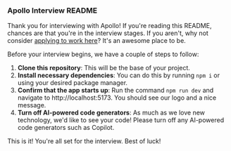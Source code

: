 ### Apollo Interview README

Thank you for interviewing with Apollo! If you're reading this README, chances are that you're in the interview stages. If you aren't, why not consider [applying to work here](https://www.apollo.io/company/careers#open-roles)? It's an awesome place to be.

Before your interview begins, we have a couple of steps to follow:

1. **Clone this repository**: This will be the base of your project.
2. **Install necessary dependencies**: You can do this by running `npm i` or using your desired package manager.
3. **Confirm that the app starts up**: Run the command `npm run dev` and navigate to http://localhost:5173. You should see our logo and a nice message.
4. **Turn off AI-powered code generators**: As much as we love new technology, we'd like to see your code! Please turn off any AI-powered code generators such as Copilot.

This is it! You're all set for the interview. Best of luck!
